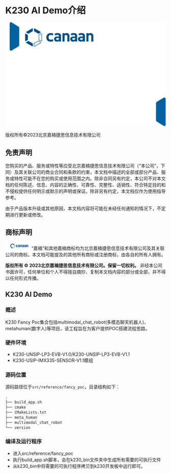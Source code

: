 # K230 AI Demo介绍

![cover](../tutorials/images/canaan-cover.png)

版权所有©2023北京嘉楠捷思信息技术有限公司

<div style="page-break-after:always"></div>

## 免责声明

您购买的产品、服务或特性等应受北京嘉楠捷思信息技术有限公司（“本公司”，下同）及其关联公司的商业合同和条款的约束，本文档中描述的全部或部分产品、服务或特性可能不在您的购买或使用范围之内。除非合同另有约定，本公司不对本文档的任何陈述、信息、内容的正确性、可靠性、完整性、适销性、符合特定目的和不侵权提供任何明示或默示的声明或保证。除非另有约定，本文档仅作为使用指导参考。

由于产品版本升级或其他原因，本文档内容将可能在未经任何通知的情况下，不定期进行更新或修改。

## 商标声明

![logo](../tutorials/images/logo.png)“嘉楠”和其他嘉楠商标均为北京嘉楠捷思信息技术有限公司及其关联公司的商标。本文档可能提及的其他所有商标或注册商标，由各自的所有人拥有。

**版权所有 © 2023北京嘉楠捷思信息技术有限公司。保留一切权利。**
非经本公司书面许可，任何单位和个人不得擅自摘抄、复制本文档内容的部分或全部，并不得以任何形式传播。

<div style="page-break-after:always"></div>

## K230 AI Demo

### 概述

K230 Fancy Poc集合包括multimodal_chat_robot(多模态聊天机器人)、metahuman(数字人)等项目，该工程旨在为客户提供POC搭建流程思路。

### 硬件环境

- K230-UNSIP-LP3-EVB-V1.0/K230-UNSIP-LP3-EVB-V1.1
- K230-USIP-IMX335-SENSOR-V1.1模组

### 源码位置

源码路径位于`src/reference/fancy_poc`，目录结构如下：

```shell
.
├── build_app.sh
├── cmake
├── CMakeLists.txt
├── meta_human
├── multimodal_chat_robot
└── version
```

### 编译及运行程序

- 进入src/reference/fancy_poc
- 执行build_app.sh脚本，会在k230_bin文件夹中生成所有需要的可执行文件
- 从k230_bin中将需要的可执行程序拷贝到k230开发板中运行即可。
